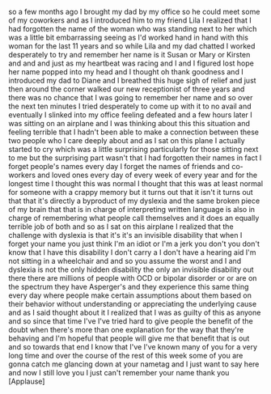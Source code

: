 
so a few months ago I brought my dad by
my office so he could meet some of my
coworkers and as I introduced him to my
friend Lila I realized that I had
forgotten the name of the woman who was
standing next to her which was a little
bit embarrassing seeing as I&#39;d worked
hand in hand with this woman for the
last 11 years
and so while Lila and my dad chatted I
worked desperately to try and remember
her name is it Susan or Mary or Kirsten
and and and just as my heartbeat was
racing and I and I figured lost hope her
name popped into my head and I thought
oh thank goodness and I introduced my
dad to Diane and I breathed this huge
sigh of relief and just then around the
corner walked our new receptionist of
three years and there was no chance that
I was going to remember her name and so
over the next ten minutes I tried
desperately to come up with it to no
avail and eventually I slinked into my
office feeling defeated and a few hours
later I was sitting on an airplane and I
was thinking about this this situation
and feeling terrible that I hadn&#39;t been
able to make a connection between these
two people who I care deeply about and
as I sat on this plane I actually
started to cry which was a little
surprising particularly for those
sitting next to me but the surprising
part wasn&#39;t that I had forgotten their
names in fact I forget people&#39;s names
every day I forget the names of friends
and co-workers and loved ones every day
of every week of every year and for the
longest time I thought this was normal I
thought that this was at least normal
for someone with a crappy memory but it
turns out that it isn&#39;t it turns out
that that it&#39;s directly a byproduct of
my dyslexia and the same broken piece of
my brain that that is in charge of
interpreting written language is also in
charge of remembering what people call
themselves and it does an equally
terrible job of both and so as I sat on
this airplane I realized that the
challenge with dyslexia is that it&#39;s
it&#39;s an invisible disability that when I
forget your name you just think I&#39;m an
idiot
or I&#39;m a jerk you don&#39;t you don&#39;t know
that I have this disability I don&#39;t
carry a
I don&#39;t have a hearing aid I&#39;m not
sitting in a wheelchair and and so you
assume the worst and I and dyslexia is
not the only hidden disability the only
an invisible disability out there there
are millions of people with OCD or
bipolar disorder or or are on the
spectrum they have Asperger&#39;s and they
experience this same thing every day
where people make certain assumptions
about them based on their behavior
without understanding or appreciating
the underlying cause and as I said
thought about it I realized that I was
as guilty of this as anyone and so since
that time I&#39;ve I&#39;ve tried hard to give
people the benefit of the doubt when
there&#39;s more than one explanation for
the way that they&#39;re behaving and I&#39;m
hopeful that people will give me that
benefit that is out and so towards that
end I know that I&#39;ve I&#39;ve known many of
you for a very long time and over the
course of the rest of this week some of
you are gonna catch me glancing down at
your nametag and I just want to say here
and now I still love you I just can&#39;t
remember your name
thank you
[Applause]
